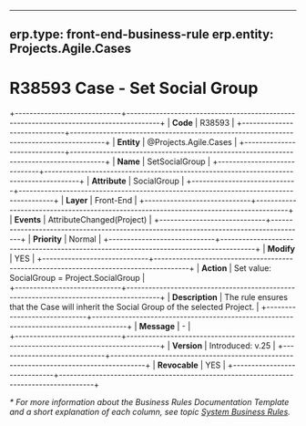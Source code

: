 ---
 erp.type: front-end-business-rule
 erp.entity: Projects.Agile.Cases
 ---
 
 # R38593 Case - Set Social Group  
 +-----------------------------+---------------------------------------------------------------------------------------+
 | **Code**                    | R38593                                                                                |
 +-----------------------------+---------------------------------------------------------------------------------------+
 | **Entity**                  | @Projects.Agile.Cases                                                                 |
 +-----------------------------+---------------------------------------------------------------------------------------+
 | **Name**                    | SetSocialGroup                                                                        |
 +-----------------------------+---------------------------------------------------------------------------------------+
 | **Attribute**               | SocialGroup                                                                           |
 +-----------------------------+---------------------------------------------------------------------------------------+
 | **Layer**                   | Front-End                                                                             |
 +-----------------------------+---------------------------------------------------------------------------------------+
 | **Events**                  | AttributeChanged(Project)                                                             |
 +-----------------------------+---------------------------------------------------------------------------------------+
 | **Priority**                | Normal                                                                                |
 +-----------------------------+---------------------------------------------------------------------------------------+
 | **Modify**                  | YES                                                                                   |
 +-----------------------------+---------------------------------------------------------------------------------------+
 | **Action**                  | Set value: SocialGroup = Project.SocialGroup                                          |         
 +-----------------------------+---------------------------------------------------------------------------------------+
 | **Description**             | The rule ensures that the Case will inherit the Social Group of the selected Project. |
 +-----------------------------+---------------------------------------------------------------------------------------+
 | **Message**                 | \-                                                                                    |                         
 +-----------------------------+---------------------------------------------------------------------------------------+
 | **Version**                 | Introduced: v.25                                                                      |
 +-----------------------------+---------------------------------------------------------------------------------------+
 | **Revocable**               | YES                                                                                   |
 +-----------------------------+---------------------------------------------------------------------------------------+
 
 *\* For more information about the Business Rules Documentation Template and a short explanation of each column, see
 topic [System Business Rules](../templates/template-description-system-business-rules.md).*
